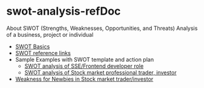 # swot-analysis-refDoc

About SWOT (Strengths, Weaknesses, Opportunities, and Threats) Analysis of a business, project or individual

- [SWOT Basics](./swot-analysis/what-is-swot.md)
- [SWOT reference links](./swot-analysis/swot-ref-links.md)
- Sample Examples with SWOT template and action plan
  - [SWOT analysis of SSE/Frontend developer role](./swot-analysis/sseRole-swot.md)
  - [SWOT analysis of Stock market professional trader, investor](./swot-analysis/proTrader.md)
- [Weakness for Newbies in Stock market trader/investor](./swot-analysis/weaknessForNewbies.md)
